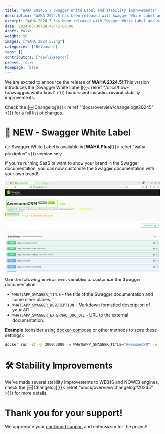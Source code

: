 ```yaml
---
title: "WAHA 2024.5 - Swagger White Label and stability improvements"
description: "WAHA 2024.5 has been released with Swagger White Label and stability improvements!"
excerpt: "WAHA 2024.5 has been released with Swagger White Label and stability improvements!"
date: 2024-05-30T08:48:45+00:00
draft: false
weight: 50
images: ["WAHA 2024.5.png"]
categories: ["Releases"]
tags: []
contributors: ["devlikeapro"]
pinned: false
homepage: false
---
```


We are excited to announce the release of **WAHA 2024.5**! 
This version introduces the [Swagger White Label]({{< relref "/docs/how-to/swagger#white-label" >}})
feature and includes several stability improvements.

Check the [🆕 Changelog]({{< relref "/docs/overview/changelog#20245" >}}) for a full list of changes.

# 🌟 NEW - Swagger White Label

👉 Swagger White Label is available in [**WAHA Plus**]({{< relref "waha-plus#plus" >}}) version only.

If you're running SaaS or want to show your brand in the Swagger documentation,
you can now customize the Swagger documentation with your own brand!

![Swagger White Label](swagger-white-label.png)

Use the following environment variables to customize the Swagger documentation:
- `WHATSAPP_SWAGGER_TITLE` - the title of the Swagger documentation and some other places.
- `WHATSAPP_SWAGGER_DESCRIPTION` - Markdown formatted description of your API.
- `WHATSAPP_SWAGGER_EXTERNAL_DOC_URL` - URL to the external documentation.

**Example** (consider using [docker-compose](https://github.com/devlikeapro/waha/blob/core/docker-compose.yaml#L15-L38) or other methods to store these settings):
```bash
docker run -it -p 3000:3000 -e WHATSAPP_SWAGGER_TITLE="AwesomeCRM" -e 'WHATSAPP_SWAGGER_DESCRIPTION=<p>FantasticFindz - Discover unique treasures from around the world at unbelievable prices!<br/> <a href='https://google.com'>Read more about us!</a></p>' -e "WHATSAPP_SWAGGER_EXTERNAL_DOC_URL=https://google.com" devlikeapro/waha-plus
```

# 🛠️ Stability Improvements
We've made several stability improvements to WEBJS and NOWEB engines, check the 
[🆕 Changelog]({{< relref "/docs/overview/changelog#20245" >}}) for more details.

# Thank you for your support!
We appreciate your [continued support](/pricing) and enthusiasm for the project!
